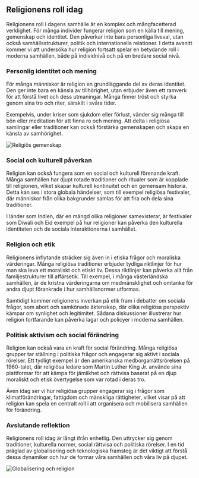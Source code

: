 ## Religionens roll idag

Religionens roll i dagens samhälle är en komplex och mångfacetterad verklighet. För många individer fungerar religion som en källa till mening, gemenskap och identitet. Den påverkar inte bara personliga livsval, utan också samhällsstrukturer, politik och internationella relationer. I detta avsnitt kommer vi att undersöka hur religion fortsatt spelar en betydande roll i moderna samhällen, både på individnivå och på en bredare social nivå.

### Personlig identitet och mening

För många människor är religion en grundläggande del av deras identitet. Den ger inte bara en känsla av tillhörighet, utan erbjuder även ett ramverk för att förstå livet och dess utmaningar. Många finner tröst och styrka genom sina tro och riter, särskilt i svåra tider. 

Exempelvis, under kriser som sjukdom eller förlust, vänder sig många till bön eller meditation för att finna ro och mening. Att delta i religiösa samlingar eller traditioner kan också förstärka gemenskapen och skapa en känsla av samhörighet.

![Religiös gemenskap](https://example.com/religious_community.jpg)

### Social och kulturell påverkan

Religion kan också fungera som en social och kulturell förenande kraft. Många samhällen har djupt rotade traditioner och ritualer som är kopplade till religionen, vilket skapar kulturell kontinuitet och en gemensam historia. Detta kan ses i stora globala händelser, som till exempel religiösa festivaler, där människor från olika bakgrunder samlas för att fira och dela sina traditioner. 

I länder som Indien, där en mängd olika religioner samexisterar, är festivaler som Diwali och Eid exempel på hur religioner kan påverka den kulturella identiteten och de sociala interaktionerna i samhället.

### Religion och etik

Religionens inflytande sträcker sig även in i etiska frågor och moraliska värderingar. Många religiösa traditioner erbjuder tydliga riktlinjer för hur man ska leva ett moraliskt och etiskt liv. Dessa riktlinjer kan påverka allt från familjestrukturer till affärsetik. Till exempel, i många västerländska samhällen, är de kristna värderingarna om medmänsklighet och omtanke för andra djupt förankrade i hur samhällsnormer utformas.

Samtidigt kommer religionens inverkan på etik fram i debatter om sociala frågor, som abort och samkönade äktenskap, där olika religiösa perspektiv kämpar om synlighet och legitimitet. Sådana diskussioner illustrerar hur religion fortfarande kan påverka lagar och policyer i moderna samhällen.

### Politisk aktivism och social förändring

Religion kan också vara en kraft för social förändring. Många religiösa grupper tar ställning i politiska frågor och engagerar sig aktivt i sociala rörelser. Ett tydligt exempel är den amerikanska medborgarrättsrörelsen på 1960-talet, där religiösa ledare som Martin Luther King Jr. använde sina plattformar för att kämpa för jämlikhet och rättvisa baserat på en djup moraliskt och etisk övertygelse som var rotad i deras tro. 

Även idag ser vi hur religiösa grupper engagerar sig i frågor som klimatförändringar, fattigdom och mänskliga rättigheter, vilket visar på att religion kan spela en centralt roll i att organisera och mobilisera samhällen för förändring.

### Avslutande reflektion

Religionens roll idag är långt ifrån enhetlig. Den uttrycker sig genom traditioner, kulturella normer, social rättvisa och politiska rörelser. I en tid präglad av globalisering och teknologiska framsteg är det viktigt att förstå dessa dynamiker och hur de formar våra samhällen och våra liv på djupet.

![Globalisering och religion](https://example.com/globalization_religion.jpg)
